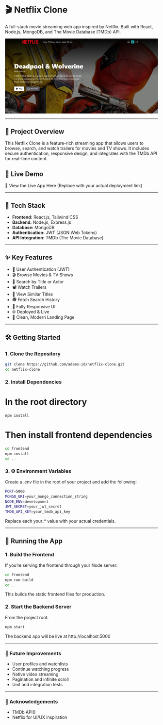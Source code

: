 # 🎬 Netflix Clone

A full-stack movie streaming web app inspired by Netflix. Built with React, Node.js, MongoDB, and The Movie Database (TMDb) API.

![Demo Screenshot](/frontend/public/screenshot-for-readme.png)

---

## 🚀 Project Overview

This Netflix Clone is a feature-rich streaming app that allows users to browse, search, and watch trailers for movies and TV shows. It includes secure authentication, responsive design, and integrates with the TMDb API for real-time content.

## 📌 Live Demo

🔗 View the Live App Here
(Replace with your actual deployment link)

---

## 🔧 Tech Stack

- **Frontend:** React.js, Tailwind CSS
- **Backend:** Node.js, Express.js
- **Database:** MongoDB
- **Authentication:** JWT (JSON Web Tokens)
- **API Integration:** TMDb (The Movie Database)

---

## ✨ Key Features

- 🔐 User Authentication (JWT)
- 🎬 Browse Movies & TV Shows
- 🔎 Search by Title or Actor
- 📽️ Watch Trailers
- 🔁 View Similar Titles
- 🕵️ Fetch Search History
- 📱 Fully Responsive UI
- 🌐 Deployed & Live
- 💎 Clean, Modern Landing Page

---

## 🛠️ Getting Started

### 1. Clone the Repository

```bash
git clone https://github.com/adams-id/netflix-clone.git
cd netflix-clone
```

### 2. Install Dependencies

# In the root directory

```bash
npm install
```

# Then install frontend dependencies

```bash
cd frontend
npm install
cd ..
```

### 3. ⚙️ Environment Variables

Create a .env file in the root of your project and add the following:

```bash
PORT=5000
MONGO_URI=your_mongo_connection_string
NODE_ENV=development
JWT_SECRET=your_jwt_secret
TMDB_API_KEY=your_tmdb_api_key
```

Replace each your\_\* value with your actual credentials.

---

## 🚀 Running the App

### 1. Build the Frontend

If you’re serving the frontend through your Node server:

```bash
cd frontend
npm run build
cd ..
```

This builds the static frontend files for production.

### 2. Start the Backend Server

From the project root:

```bash
npm start
```

The backend app will be live at http://localhost:5000

---

### 🧠 Future Improvements

- User profiles and watchlists
- Continue watching progress
- Native video streaming
- Pagination and infinite scroll
- Unit and integration tests

---

### 🙌 Acknowledgements

- TMDb API()
- Netflix for UI/UX inspiration
